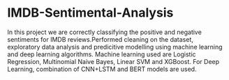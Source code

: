 # IMDB-Sentimental-Analysis
In this project we are correctly classifying the positive and negative sentiments for IMDB reviews.Performed cleaning on the dataset, exploratory data analysis and predicitive modelling using machine learning and deep learning algorithms. Machine learning used are Logistic Regression, Multinomial Naive Bayes, Linear SVM and XGBoost. For Deep Learning, combination of CNN+LSTM and BERT models are used.
